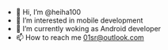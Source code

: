 - 👋 Hi, I’m @heiha100
- 👀 I’m interested in mobile development
- 🌱 I’m currently woking as Android developer
- 📫 How to reach me 01sr@outlook.com

<!---
heiha100/heiha100 is a ✨ special ✨ repository because its `README.md` (this file) appears on your GitHub profile.
You can click the Preview link to take a look at your changes.
--->
